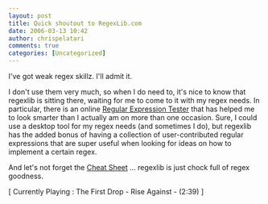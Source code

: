 ```yaml
---
layout: post
title: Quick shoutout to RegexLib.com
date: 2006-03-13 10:42
author: chrispelatari
comments: true
categories: [Uncategorized]
---
```


<p>I've got weak regex skillz. I'll admit it. </p>
<p>I don't use them very much, so when I do need to, it's nice to know that 
regexlib is sitting there, waiting for me to come to it with my regex needs. In 
particular, there is an online <a href="http://regexlib.com/RETester.aspx">Regular Expression Tester</a> that 
has helped me to look smarter than I actually am on more than one occasion. 
Sure, I could use a desktop tool for my regex needs (and sometimes I do), but 
regexlib has the added bonus of having a collection of user-contributed regular 
expressions that are super useful when looking for ideas on how to implement a 
certain regex. </p>
<p>And let's not forget the <a href="http://regexlib.com/CheatSheet.aspx">Cheat 
Sheet</a> ... regexlib is just chock full of regex goodness.</p>
<p class="media">[ Currently Playing : The First Drop - Rise Against - (2:39) 
]</p>
